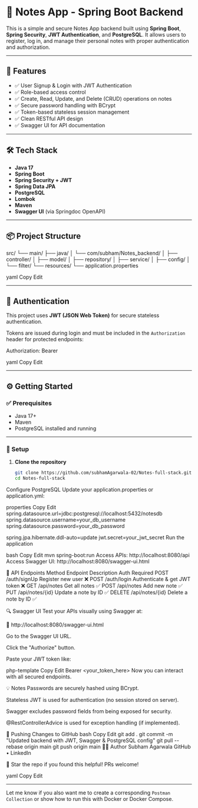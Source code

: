 # 📝 Notes App - Spring Boot Backend

This is a simple and secure Notes App backend built using **Spring Boot**, **Spring Security**, **JWT Authentication**, and **PostgreSQL**. It allows users to register, log in, and manage their personal notes with proper authentication and authorization.

---

## 🚀 Features

- ✅ User Signup & Login with JWT Authentication
- ✅ Role-based access control
- ✅ Create, Read, Update, and Delete (CRUD) operations on notes
- ✅ Secure password handling with BCrypt
- ✅ Token-based stateless session management
- ✅ Clean RESTful API design
- ✅ Swagger UI for API documentation

---

## 🛠️ Tech Stack

- **Java 17**
- **Spring Boot**
- **Spring Security + JWT**
- **Spring Data JPA**
- **PostgreSQL**
- **Lombok**
- **Maven**
- **Swagger UI** (via Springdoc OpenAPI)

---

## 📦 Project Structure

src/
└── main/
├── java/
│ └── com/subham/Notes_backend/
│ ├── controller/
│ ├── model/
│ ├── repository/
│ ├── service/
│ ├── config/
│ └── filter/
└── resources/
└── application.properties

yaml
Copy
Edit

---

## 🔐 Authentication

This project uses **JWT (JSON Web Token)** for secure stateless authentication.

Tokens are issued during login and must be included in the `Authorization` header for protected endpoints:

Authorization: Bearer <your-token>

yaml
Copy
Edit

---

## ⚙️ Getting Started

### ✅ Prerequisites

- Java 17+
- Maven
- PostgreSQL installed and running

---

### 🔧 Setup

1. **Clone the repository**
   ```bash
   git clone https://github.com/subhamAgarwala-02/Notes-full-stack.git
   cd Notes-full-stack
Configure PostgreSQL
Update your application.properties or application.yml:

properties
Copy
Edit
spring.datasource.url=jdbc:postgresql://localhost:5432/notesdb
spring.datasource.username=your_db_username
spring.datasource.password=your_db_password

spring.jpa.hibernate.ddl-auto=update
jwt.secret=your_jwt_secret
Run the application

bash
Copy
Edit
mvn spring-boot:run
Access APIs: http://localhost:8080/api
Access Swagger UI: http://localhost:8080/swagger-ui.html

📄 API Endpoints
Method	Endpoint	Description	Auth Required
POST	/auth/signUp	Register new user	❌
POST	/auth/login	Authenticate & get JWT token	❌
GET	/api/notes	Get all notes	✅
POST	/api/notes	Add new note	✅
PUT	/api/notes/{id}	Update a note by ID	✅
DELETE	/api/notes/{id}	Delete a note by ID	✅

🔍 Swagger UI
Test your APIs visually using Swagger at:

📌 http://localhost:8080/swagger-ui.html

Go to the Swagger UI URL.

Click the "Authorize" button.

Paste your JWT token like:

php-template
Copy
Edit
Bearer <your_token_here>
Now you can interact with all secured endpoints.

💡 Notes
Passwords are securely hashed using BCrypt.

Stateless JWT is used for authentication (no session stored on server).

Swagger excludes password fields from being exposed for security.

@RestControllerAdvice is used for exception handling (if implemented).

🔄 Pushing Changes to GitHub
bash
Copy
Edit
git add .
git commit -m "Updated backend with JWT, Swagger & PostgreSQL config"
git pull --rebase origin main
git push origin main
👨‍💻 Author
Subham Agarwala
GitHub • LinkedIn

🌟 Star the repo if you found this helpful! PRs welcome!

yaml
Copy
Edit

---

Let me know if you also want me to create a corresponding `Postman Collection` or show how to run this with Docker or Docker Compose.
